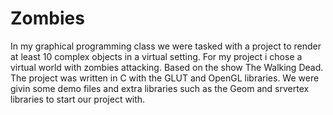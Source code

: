 # Zombies
In my graphical programming class we were tasked with a project to render at least 10 complex objects in a virtual setting. For my project i chose a virtual world with zombies attacking. Based on the show The Walking Dead. The project was written in C with the GLUT and OpenGL libraries. We were givin some demo files and extra libraries such as the Geom and srvertex libraries to start our project with.
